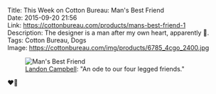 Title: This Week on Cotton Bureau: Man's Best Friend  
Date: 2015-09-20 21:56  
Link: https://cottonbureau.com/products/mans-best-friend-1  
Description: The designer is a man after my own heart, apparently 🐺.  
Tags: Cotton Bureau, Dogs  
Image: https://cottonbureau.com/img/products/6785_4cgo_2400.jpg  

<figure>
	<img src="https://cottonbureau.com/img/products/6785_4cgo_2400.jpg" alt="Man's Best Friend" title="'Man's Best Friend' on Cotton Bureau">
	<figcaption><a href="http://twitter.com/Landonsoup" title="The designer on Twitter">Landon Campbell</a>: "An ode to our four legged friends."</figcaption>
</figure>

❤️🐺